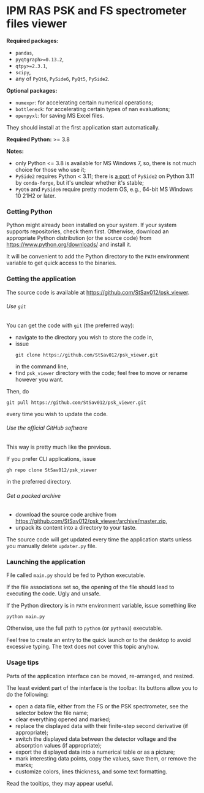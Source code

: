 # IPM RAS PSK and FS spectrometer files viewer

**Required packages:**
  - `pandas`,
  - `pyqtgraph>=0.13.2`,
  - `qtpy>=2.3.1`,
  - `scipy`,
  - any of `PyQt6`, `PySide6`, `PyQt5`, `PySide2`.

**Optional packages:**
  - `numexpr`: for accelerating certain numerical operations;
  - `bottleneck`: for accelerating certain types of nan evaluations;
  - `openpyxl`: for saving MS Excel files.

They should install at the first application start automatically.

**Required Python:** >= 3.8

**Notes:** 
  - only Python <= 3.8 is available for MS Windows 7, so, there is not much choice for those who use it;
  - `PySide2` requires Python < 3.11; 
    there is [a port](https://anaconda.org/conda-forge/pyside2) of `PySide2` on Python 3.11 by `conda-forge`, 
    but it's unclear whether it's stable;
  - `PyQt6` and `PySide6` require pretty modern OS, e.g., 64-bit MS Windows 10 21H2 or later.

### Getting Python
Python might already been installed on your system.
If your system supports repositories, check them first.
Otherwise, download an appropriate Python distribution (or the source code) from https://www.python.org/downloads/ and install it.

It will be convenient to add the Python directory to the `PATH` environment variable to get quick access to the binaries.

### Getting the application
The source code is available at https://github.com/StSav012/psk_viewer.

###### Use `git`
You can get the code with `git` (the preferred way): 

  - navigate to the directory you wish to store the code in,
  - issue 
    ```commandline
    git clone https://github.com/StSav012/psk_viewer.git
    ```
    in the command line,
  - find `psk_viewer` directory with the code; feel free to move or rename however you want. 

Then, do 
```commandline
git pull https://github.com/StSav012/psk_viewer.git
```
every time you wish to update the code.

###### Use the official GitHub software
This way is pretty much like the previous.

If you prefer CLI applications, issue
```commandline
gh repo clone StSav012/psk_viewer
```
in the preferred directory.

###### Get a packed archive
  - download the source code archive from https://github.com/StSav012/psk_viewer/archive/master.zip,
  - unpack its content into a directory to your taste.

The source code will get updated every time the application starts unless you manually delete `updater.py` file.

### Launching the application
File called `main.py` should be fed to Python executable.

If the file associations set so, the opening of the file should lead to executing the code. Ugly and unsafe.

If the Python directory is in `PATH` environment variable, issue something like
```commandline
python main.py
```
Otherwise, use the full path to `python` (or `python3`) executable.

Feel free to create an entry to the quick launch or to the desktop to avoid excessive typing.
The text does not cover this topic anyhow.

### Usage tips
Parts of the application interface can be moved, re-arranged, and resized.

The least evident part of the interface is the toolbar. Its buttons allow you to do the following:

  - open a data file, either from the FS or the PSK spectrometer, see the selector below the file name;
  - clear everything opened and marked;
  - replace the displayed data with their finite-step second derivative (if appropriate);
  - switch the displayed data between the detector voltage and the absorption values (if appropriate);
  - export the displayed data into a numerical table or as a picture;
  - mark interesting data points, copy the values, save them, or remove the marks;
  - customize colors, lines thickness, and some text formatting.

Read the tooltips, they may appear useful.
